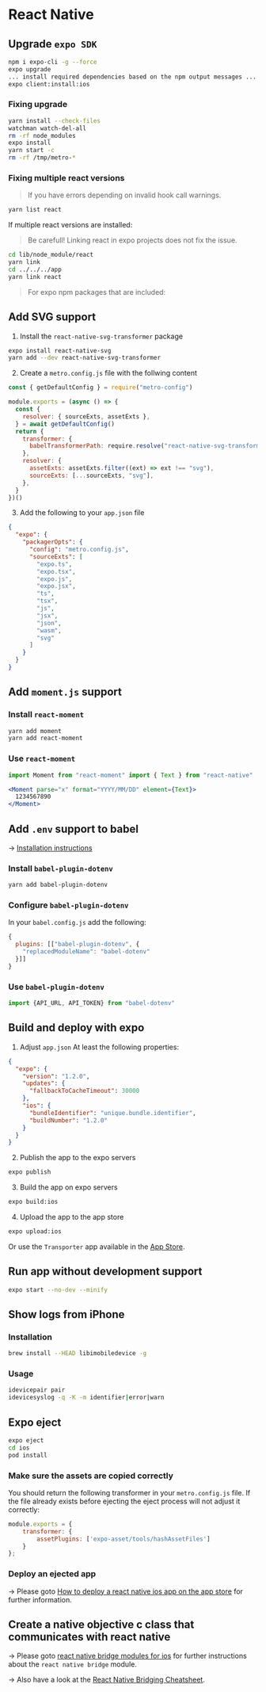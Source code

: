 # React Native

## Upgrade `expo SDK`

```bash
npm i expo-cli -g --force
expo upgrade
... install required dependencies based on the npm output messages ...
expo client:install:ios
```

### Fixing upgrade

```bash
yarn install --check-files
watchman watch-del-all
rm -rf node_modules
expo install
yarn start -c
rm -rf /tmp/metro-*
```

### Fixing multiple react versions

> If you have errors depending on invalid hook call warnings.

```bash
yarn list react
```

If multiple react versions are installed:

> Be carefull! Linking react in expo projects does not fix the issue.

```bash
cd lib/node_module/react
yarn link
cd ../../../app
yarn link react
```

> For expo npm packages that are included:

## Add SVG support

1. Install the `react-native-svg-transformer` package

```bash
expo install react-native-svg
yarn add --dev react-native-svg-transformer
```

2. Create a `metro.config.js` file with the follwing content

```js
const { getDefaultConfig } = require("metro-config")

module.exports = (async () => {
  const {
    resolver: { sourceExts, assetExts },
  } = await getDefaultConfig()
  return {
    transformer: {
      babelTransformerPath: require.resolve("react-native-svg-transformer"),
    },
    resolver: {
      assetExts: assetExts.filter((ext) => ext !== "svg"),
      sourceExts: [...sourceExts, "svg"],
    },
  }
})()
```

3. Add the following to your `app.json` file

```json
{
  "expo": {
    "packagerOpts": {
      "config": "metro.config.js",
      "sourceExts": [
        "expo.ts",
        "expo.tsx",
        "expo.js",
        "expo.jsx",
        "ts",
        "tsx",
        "js",
        "jsx",
        "json",
        "wasm",
        "svg"
      ]
    }
  }
}
```

## Add `moment.js` support

### Install `react-moment`

```bash
yarn add moment
yarn add react-moment
```

### Use `react-moment`

```jsx
import Moment from "react-moment" import { Text } from "react-native"

<Moment parse="x" format="YYYY/MM/DD" element={Text}>
  1234567890
</Moment>
```

## Add `.env` support to babel

&rarr; [Installation instructions](https://github.com/zetachang/react-native-dotenv/tree/master/babel-plugin-dotenv)

### Install `babel-plugin-dotenv`

```bash
yarn add babel-plugin-dotenv
```

### Configure `babel-plugin-dotenv`

In your `babel.config.js` add the following:

```js
{
  plugins: [["babel-plugin-dotenv", {
    "replacedModuleName": "babel-dotenv"
  }]]
}
```

### Use `babel-plugin-dotenv`

```js
import {API_URL, API_TOKEN} from "babel-dotenv"
```

## Build and deploy with expo

1. Adjust `app.json`
   At least the following properties:

```json
{
  "expo": {
    "version": "1.2.0",
    "updates": {
      "fallbackToCacheTimeout": 30000
    },
    "ios": {
      "bundleIdentifier": "unique.bundle.identifier",
      "buildNumber": "1.2.0"
    }
  }
}
```

2. Publish the app to the expo servers

```bash
expo publish
```

3. Build the app on expo servers

```bash
expo build:ios
```

4. Upload the app to the app store

```bash
expo upload:ios
```

Or use the `Transporter` app available in the [App Store](https://apps.apple.com/ch/app/transporter/id1450874784).

## Run app without development support

```bash
expo start --no-dev --minify
```

## Show logs from iPhone

### Installation

```bash
brew install --HEAD libimobiledevice -g
```

### Usage

```bash
idevicepair pair
idevicesyslog -q -K -m identifier|error|warn
```

## Expo eject

```bash
expo eject
cd ios
pod install
```

### Make sure the assets are copied correctly

You should return the following transformer in your `metro.config.js` file. If the file already exists before ejecting the
eject process will not adjust it correctly:

```js
module.exports = {
    transformer: {
        assetPlugins: ['expo-asset/tools/hashAssetFiles']
    }
};
```

### Deploy an ejected app
&rarr; Please goto [How to deploy a react native ios app on the app store](https://readybytes.in/blog/how-to-deploy-a-react-native-ios-app-on-the-app-store) for further information.

## Create a native objective c class that communicates with react native

&rarr; Please goto [react native bridge modules for ios](https://blog.pixielabs.io/react-native-bridge-modules-for-ios-be0f4cec0435) for further instructions about the `react native bridge` module.

&rarr; Also have a look at the [React Native Bridging Cheatsheet](https://gist.github.com/chourobin/f83f3b3a6fd2053fad29fff69524f91c).